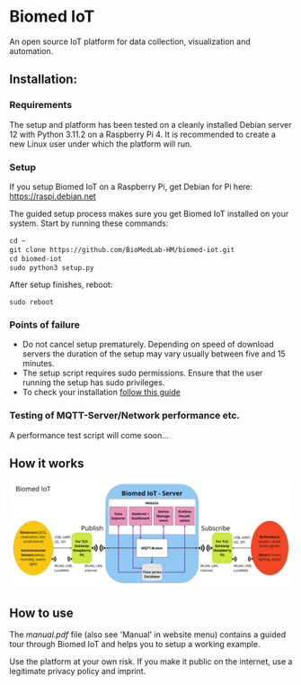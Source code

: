 # Biomed IoT

An open source IoT platform for data collection, visualization and automation.

## Installation:

### Requirements
The setup and platform has been tested on a cleanly installed Debian server 12 with Python 3.11.2 on a Raspberry Pi 4. It is recommended to create a new Linux user under which the platform will run.

### Setup
If you setup Biomed IoT on a Raspberry Pi, get Debian for Pi here: https://raspi.debian.net

The guided setup process makes sure you get Biomed IoT installed on your system. Start by running these commands:
```
cd ~
git clone https://github.com/BioMedLab-HM/biomed-iot.git
cd biomed-iot
sudo python3 setup.py
```
After setup finishes, reboot:
``` 
sudo reboot
```

### Points of failure  
- Do not cancel setup prematurely. Depending on speed of download servers the duration of the setup may vary usually between five and 15 minutes.
- The setup script requires sudo permissions. Ensure that the user running the setup has sudo privileges.
- To check your installation [follow this guide](tests/tests_after_setup.md)

### Testing of MQTT-Server/Network performance etc.
A performance test script will come soon...

## How it works
![Biomed IoT schema](biomed_iot.png "Biomed IoT schema")

## How to use
The *manual.pdf* file (also see 'Manual' in website menu) contains a guided tour through Biomed IoT and helps you to setup a working example.

Use the platform at your own risk. If you make it public on the internet, use a legitimate privacy policy and imprint. 
